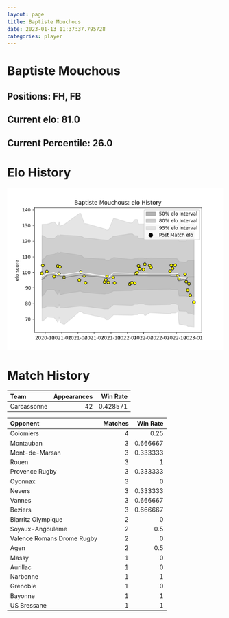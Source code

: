 ```yaml
---  
layout: page  
title: Baptiste Mouchous  
date: 2023-01-13 11:37:37.795728  
categories: player  
---
```

# Baptiste Mouchous

## Positions: FH, FB

## Current elo: 81.0

## Current Percentile: 26.0

# Elo History


![elo history](history_BaptisteMouchous.png)
# Match History


| Team        |   Appearances |   Win Rate |
|:------------|--------------:|-----------:|
| Carcassonne |            42 |   0.428571 |

| Opponent                   |   Matches |   Win Rate |
|:---------------------------|----------:|-----------:|
| Colomiers                  |         4 |   0.25     |
| Montauban                  |         3 |   0.666667 |
| Mont-de-Marsan             |         3 |   0.333333 |
| Rouen                      |         3 |   1        |
| Provence Rugby             |         3 |   0.333333 |
| Oyonnax                    |         3 |   0        |
| Nevers                     |         3 |   0.333333 |
| Vannes                     |         3 |   0.666667 |
| Beziers                    |         3 |   0.666667 |
| Biarritz Olympique         |         2 |   0        |
| Soyaux-Angouleme           |         2 |   0.5      |
| Valence Romans Drome Rugby |         2 |   0        |
| Agen                       |         2 |   0.5      |
| Massy                      |         1 |   0        |
| Aurillac                   |         1 |   0        |
| Narbonne                   |         1 |   1        |
| Grenoble                   |         1 |   0        |
| Bayonne                    |         1 |   1        |
| US Bressane                |         1 |   1        |